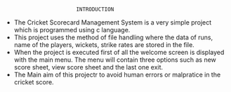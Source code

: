                            INTRODUCTION
*	The Cricket Scorecard Management System is a very simple project which is programmed using c language.
* This project uses the method of file handling where the data of runs, name of the players, wickets, strike rates are stored in the file.
*	When the project is executed first of all the welcome screen is displayed with the main menu. The menu will contain three options such as new score sheet, view score sheet and the last one exit.
*	The Main aim of this projectr to avoid human errors or malpratice in the cricket score.


